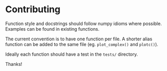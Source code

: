 # Contributing

Function style and docstrings should follow numpy idioms where possible.
Examples can be found in existing functions.

The current convention is to have one function per file.
A shorter alias function can be added to the same file (eg. `plot_complex()` and `plotc()`).

Ideally each function should have a test in the `tests/` directory.

Thanks!
